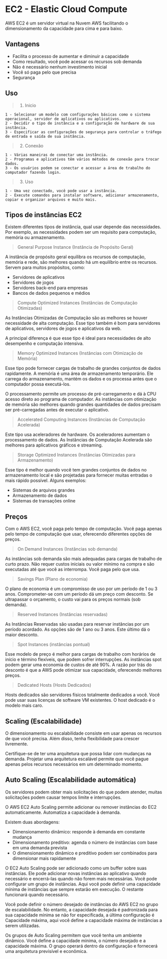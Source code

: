 # EC2 - Elastic Cloud Compute

AWS EC2 é um servidor virtual na Nuvem AWS facilitando o dimensionamento da capacidade para cima e para baixo.

## Vantagens

- Facilita o processo de aumentar e diminuir a capacidade
- Como resultado, você pode acessar os recursos sob demanda
- Não é necessário nenhum investimento inicial
- Você só paga pelo que precisa
- Segurança

## Uso

> 1. Inicio

    1 - Selecionar um modelo com configurações básicas como o sistema operacional, servidor de aplicativos ou aplicativos.
    2 - Decidir o tipo de instância e a configuração de hardware de sua instância.
    3 - Especificar as configurações de segurança para controlar o tráfego de entrada e saída de sua instância.

> 2. Conexão

    1 - Várias maneiras de conectar uma instância.
    2 - Programas e aplicativos têm vários métodos de conexão para trocar dados.
    3 - Os usuários podem se conectar e acessar a área de trabalho do computador fazendo login.

> 3. Uso

    1 - Uma vez conectado, você pode usar a instância.
    2 - Execute comandos para instalar software, adicionar armazenamento, copiar e organizar arquivos e muito mais.

## Tipos de instâncias EC2

Existem diferentes tipos de instância, qual usar depende das necessidades. Por exemplo, as necessidades podem ser um requisito para computação, memória ou armazenamento.

> General Purpose Instance (Instância de Propósito Geral)

A instância de propósito geral equilibra os recursos de computação, memória e rede, são melhores quando há um equilíbrio entre os recursos. Servem para muitos propósitos, como:

- Servidores de aplicativos
- Servidores de jogos
- Servidores back-end para empresas
- Bancos de dados pequenos e médios

> Compute Optimized Instances (Instâncias de Computação Otimizadas)

As Instâncias Otimizadas de Computação são as melhores se houver necessidade de alta computação. Esse tipo também é bom para servidores de aplicativos, servidores de jogos e aplicativos da web.

A principal diferença é que esse tipo é ideal para necessidades de alto desempenho e computação intensiva.

> Memory Optimized Instances (Instâncias com Otimização de Memória)

Esse tipo pode fornecer cargas de trabalho de grandes conjuntos de dados rapidamente. A memória é uma área de armazenamento temporário. Ele carrega do armazenamento, mantém os dados e os processa antes que o computador possa executá-los.

O processamento permite um processo de pré-carregamento e dá à CPU acesso direto ao programa de computador. As instâncias com otimização de memória são melhores quando grandes quantidades de dados precisam ser pré-carregadas antes de executar o aplicativo.

> Accelerated Computing Instances (Instâncias de Computação Acelerada)

Este tipo usa aceleradores de hardware. Os aceleradores aumentam o processamento de dados. As Instâncias de Computação Acelerada são melhores para aplicativos gráficos e streaming.

> Storage Optimized Instances (Instâncias Otimizadas para Armazenamento)

Esse tipo é melhor quando você tem grandes conjuntos de dados no armazenamento local e são projetadas para fornecer muitas entradas o mais rápido possível. Alguns exemplos:

- Sistemas de arquivos grandes
- Armazenamento de dados
- Sistemas de transações online

## Preços

Com o AWS EC2, você paga pelo tempo de computação. Você paga apenas pelo tempo de computação que usar, oferecendo diferentes opções de preços.

> On Demand Instances (Instâncias sob demanda)

As instâncias sob demanda são mais adequadas para cargas de trabalho de curto prazo. Não requer custos iniciais ou valor mínimo na compra e são executadas até que você as interrompa. Você paga pelo que usa.

> Savings Plan (Plano de economia)

O plano de economia é um compromisso de uso por um período de 1 ou 3 anos. Comprometer-se com um período dá um preço com desconto. Se ultrapassar o orçamento, o custo vai para os preços normais (sob demanda).

> Reserved Instances (Instâncias reservadas)

As Instâncias Reservadas são usadas para reservar instâncias por um período acordado. As opções são de 1 ano ou 3 anos. Este último dá o maior desconto.

> Spot Instances (instâncias pontual)

Esse modelo de preço é melhor para cargas de trabalho com horários de início e término flexíveis, que podem sofrer interrupções. As instâncias spot podem gerar uma economia de custos de até 90%.
A razão por trás do desconto é que a AWS pode otimizar sua capacidade, oferecendo melhores preços.

> Dedicated Hosts (Hosts Dedicados)

Hosts dedicados são servidores físicos totalmente dedicados a você. Você pode usar suas licenças de software VM existentes. O host dedicado é o modelo mais caro.

## Scaling (Escalabilidade)

O dimensionamento ou escalabilidade consiste em usar apenas os recursos de que você precisa. Além disso, tenha flexibilidade para crescer livremente.

Certifique-se de ter uma arquitetura que possa lidar com mudanças na demanda. Projetar uma arquitetura escalável permite que você pague apenas pelos recursos necessários em um determinado momento.

## Auto Scaling (Escalabilidade automática)

Os servidores podem obter mais solicitações do que podem atender, muitas solicitações podem causar tempos limite e interrupções.

O AWS EC2 Auto Scaling permite adicionar ou remover instâncias do EC2 automaticamente. Automatiza a capacidade à demanda.

Existem duas abordagens:

- Dimensionamento dinâmico: responde à demanda em constante mudança
- Dimensionamento preditivo: agenda o número de instâncias com base em uma demanda prevista
- O dimensionamento dinâmico e preditivo podem ser combinados para dimensionar mais rapidamente

O EC2 Auto Scaling pode ser adicionado como um buffer sobre suas instâncias. Ele pode adicionar novas instâncias ao aplicativo quando necessário e encerrá-las quando não forem mais necessárias. Você pode configurar um grupo de instâncias. Aqui você pode definir uma capacidade mínima de instâncias que sempre estarão em execução. O restante funcionará quando necessário. 

Você pode definir o número desejado de instâncias do AWS EC2 no grupo de escalabilidade. No entanto, a capacidade desejada é padronizada para sua capacidade mínima se não for especificada, a última configuração é Capacidade máxima, aqui você define a capacidade máxima de instâncias a serem utilizadas.

 Os grupos de Auto Scaling permitem que você tenha um ambiente dinâmico. Você define a capacidade mínima, o número desejado e a capacidade máxima. O grupo operará dentro da configuração e fornecerá uma arquitetura previsível e econômica.